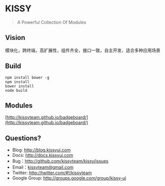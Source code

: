 # KISSY

> A Powerful Collection Of Modules

## Vision

模块化，跨终端，高扩展性，组件齐全，接口一致，自主开发，适合多种应用场景

## Build

```
npm install bower -g
npm install
bower install
node build
```

## Modules

[http://kissyteam.github.io/badgeboard/](http://kissyteam.github.io/badgeboard/)

## Questions?

 - Blog: <http://blog.kissyui.com>
 - Docs: <http://docs.kissyui.com>
 - Bug：<http://github.com/kissyteam/kissy/issues>
 - Email：<kissyteam@gmail.com>
 - Twitter: <http://twitter.com/#!/kissyteam>
 - Google Group: <http://groups.google.com/group/kissy-ui>
